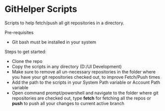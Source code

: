 # GitHelper Scripts
Scripts to help fetch/push all git repositories in a directory.

Pre-requisites
- Git bash must be installed in your system

Steps to get started:
- Clone the repo
- Copy the scripts in any directory (D:/UI Development)
- Make sure to remove all un-necessary repositories in the folder where you have your git repositories checked out, to improve Fetch/Push times
- Add the path to the scripts in your System Path variable or Account Path variable
- Open command prompt/powershell and navigate to the folder where git repositories are checked out, type <b>fetch</b> for fetching all the repos or <b>push</b> to push all your changes to current active branch
